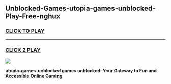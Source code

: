 
## Unblocked-Games-utopia-games-unblocked-Play-Free-nghux
<h3>
<a href="https://premium76.site?title=utopia-games-unblocked&ref=18A1">CLICK TO PLAY</a></h3>
<hr>

<h3>
<a href="https://premium76.site?title=utopia-games-unblocked&ref=18A1">CLICK 2 PLAY</a>
  
</h3>

<a href="https://premium76.site?title=utopia-games-unblocked&ref=18A1"><img src="https://clearcache.store/games.png"></a>


**utopia-games-unblocked games unblocked: Your Gateway to Fun and Accessible Online Gaming**
